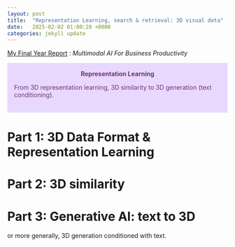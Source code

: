 ```yaml
---
layout: post
title:  "Representation Learning, search & retrieval: 3D visual data"
date:   2025-02-02 01:00:28 +0000
categories: jekyll update
---
```

[My Final Year Report](../../../../../../pfe.pdf) : *Multimodal AI For Business
Productivity*

<div class="warning" style='padding:0.1em; background-color:#E9D8FD; color:#69337A'>
<span>
<p style='margin-top:1em; text-align:center'>
<b>Representation Learning</b></p>
<p style='margin-left:1em;'>
From 3D representation learning, 3D similarity to 3D generation (text conditioning).<br><br></p>
</div>

# Part 1: 3D Data Format & Representation Learning

# Part 2: 3D similarity 

# Part 3: Generative AI: text to 3D

or more generally, 3D generation conditioned with text.


